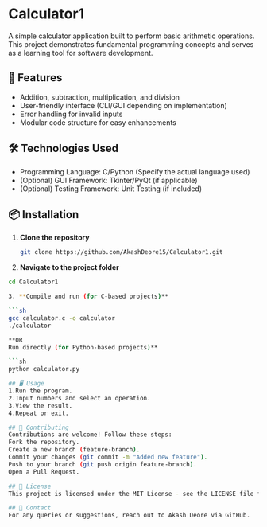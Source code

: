 # Calculator1

A simple calculator application built to perform basic arithmetic operations. This project demonstrates fundamental programming concepts and serves as a learning tool for software development.

## 🚀 Features

- Addition, subtraction, multiplication, and division
- User-friendly interface (CLI/GUI depending on implementation)
- Error handling for invalid inputs
- Modular code structure for easy enhancements

## 🛠 Technologies Used

- Programming Language: C/Python (Specify the actual language used)
- (Optional) GUI Framework: Tkinter/PyQt (if applicable)
- (Optional) Testing Framework: Unit Testing (if included)

## 📦 Installation

1. **Clone the repository**
   ```sh
   git clone https://github.com/AkashDeore15/Calculator1.git
   
2. **Navigate to the project folder**
```sh
cd Calculator1

3. **Compile and run (for C-based projects)**

```sh
gcc calculator.c -o calculator
./calculator

**OR
Run directly (for Python-based projects)**

```sh
python calculator.py

## 🖥️ Usage
1.Run the program.
2.Input numbers and select an operation.
3.View the result.
4.Repeat or exit.

## 🔧 Contributing
Contributions are welcome! Follow these steps:
Fork the repository.
Create a new branch (feature-branch).
Commit your changes (git commit -m "Added new feature").
Push to your branch (git push origin feature-branch).
Open a Pull Request.

## 📝 License
This project is licensed under the MIT License - see the LICENSE file for details.

## 📩 Contact
For any queries or suggestions, reach out to Akash Deore via GitHub.
